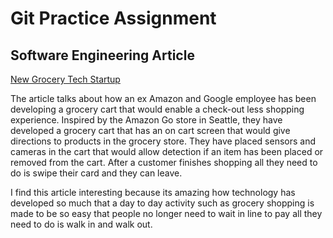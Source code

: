 # Git Practice Assignment

## Software Engineering Article 
[New Grocery Tech Startup](https://www.geekwire.com/2019/ex-amazon-google-managers-reveal-new-grocery-tech-startup-powered-smart-shopping-cart/)

The article talks about how an ex Amazon and Google employee has been developing a grocery cart that would enable a check-out less shopping experience. Inspired by the Amazon Go store in Seattle, they have developed a grocery cart that has an on cart screen that would give directions to products in the grocery store. They have placed sensors and cameras in the cart that would allow detection if an item has been placed or removed from the cart. After a customer finishes shopping all they need to do is swipe their card and they can leave. 

I find this article interesting because its amazing how technology has developed so much that a day to day activity such as grocery shopping is made to be so easy that people no longer need to wait in line to pay all they need to do is walk in and walk out. 
